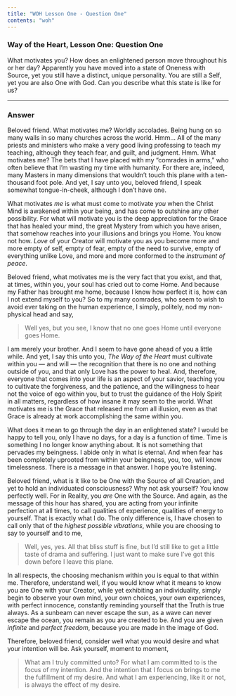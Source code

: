 ```yaml
---
title: "WOH Lesson One - Question One"
contents: "woh"
---
```


### Way of the Heart, Lesson One: Question One

What motivates you? How does an enlightened person move
throughout his or her day? Apparently you have moved into a state of
Oneness with Source, yet you still have a distinct, unique personality.
You are still a Self, yet you are also One with God. Can you describe
what this state is like for us?

---

### Answer


Beloved friend. What motivates me? Worldly accolades. Being hung
on so many walls in so many churches across the world. Hmm&hellip;  All of
the many priests and ministers who make a very good living professing to
teach my teaching, although they teach fear, and guilt, and judgment.
Hmm. What motivates me? The bets that I have placed with my “comrades in
arms,” who often believe that I’m wasting my time with humanity. For
there are, indeed, many Masters in many dimensions that wouldn’t touch
this plane with a ten-thousand foot pole. And yet, I say unto you,
beloved friend, I speak somewhat tongue-in-cheek, although I don’t have
one.

What motivates *me* is what must come to motivate *you* when the Christ Mind
is awakened within your being, and has come to outshine any other
possibility. For what will motivate you is the deep appreciation for the
Grace that has healed your mind, the great Mystery from which you have
arisen, that somehow reaches into your illusions and brings you Home.
You know not how. *Love* of your Creator will motivate you as you become
more and more empty of self, empty of fear, empty of the need to
survive, empty of everything unlike Love, and more and more conformed to
the *instrument of peace*.

Beloved friend, what motivates me is the very fact that you exist, and
that, at times, within you, your soul has cried out to come Home. And
because my Father has brought me home, because I know how perfect it is,
how can I not extend myself to you? So to my many comrades, who seem to
wish to avoid ever taking on the human experience, I simply, politely,
nod my non-physical head and say,

> Well yes, but you see, I know that no one goes Home until everyone goes
> Home.

I am merely your brother. And I seem to have gone ahead of you a little
while. And yet, I say this unto you, *The Way of the Heart* must cultivate
within you — and will — the recognition that there is no one and nothing
outside of you, and that only Love has the power to heal. And,
therefore, everyone that comes into your life is an aspect of your
savior, teaching you to cultivate the forgiveness, and the patience, and
the willingness to hear not the voice of ego within you, but to trust
the guidance of the Holy Spirit in all matters, regardless of how insane
it may seem to the world. What motivates me is the Grace that released
me from all illusion, even as that Grace is already at work
accomplishing the same within you.

What does it mean to go through the day in an enlightened state? I would
be happy to tell you, only I have no days, for a day is a function of
time. Time is something I no longer know anything about. It is not
something that pervades my beingness. I abide only in what is eternal.
And when fear has been completely uprooted from within your beingness,
you, too, will know timelessness. There is a message in that answer. I
hope you’re listening.

Beloved friend, what is it like to be One with the Source of all
Creation, and yet to hold an individuated consciousness? Why not ask
yourself? You know perfectly well. For in Reality, you *are* One with the
Source. And again, as the message of this hour has shared, you are
acting from your infinite perfection at all times, to call qualities of
experience, qualities of energy to yourself. That is exactly what I do.
The only difference is, I have chosen to call only that of the *highest
possible vibrations*, while you are choosing to say to yourself and to
me,

> Well, yes, yes. All that bliss stuff is fine, but I’d still like to get
> a little taste of drama and suffering. I just want to make sure I’ve got
> this down before I leave this plane.

In all respects, the choosing mechanism within you is equal to that
within me. Therefore, understand well, if you would know what it means
to know you are One with your Creator, while yet exhibiting an
individuality, simply begin to observe your own mind, your own choices,
your own experiences, with perfect innocence, constantly reminding
yourself that the Truth is true always. As a sunbeam can never escape
the sun, as a wave can never escape the ocean, you remain as you are
created to be. And you are given *infinite* and *perfect freedom*, because
you are made in the image of God.

Therefore, beloved friend, consider well what you would desire and what
your intention will be. Ask yourself, moment to moment,

> What am I truly committed unto? For what I am committed to is the focus
> of my intention. And the intention that I focus on brings to me the
> fulfillment of my desire. And what I am experiencing, like it or not, is
> <span class="tr_normal">always</span> the <span class="tr_normal">effect</span> of 
> my <span class="tr_normal">desire</span>.

